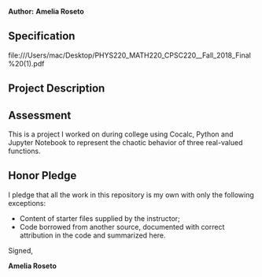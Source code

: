 
**Author:** **Amelia Roseto**

## Specification

file:///Users/mac/Desktop/PHYS220_MATH220_CPSC220__Fall_2018_Final%20(1).pdf

## Project Description

## Assessment
 This is a project I worked on during college using Cocalc, Python and Jupyter Notebook to represent the chaotic behavior of three real-valued functions. 

## Honor Pledge

I pledge that all the work in this repository is my own with only the following exceptions:

* Content of starter files supplied by the instructor;
* Code borrowed from another source, documented with correct attribution in the code and summarized here.

Signed,

**Amelia Roseto**
